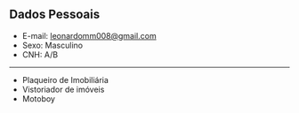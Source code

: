 ## Dados Pessoais

- E-mail: leonardomm008@gmail.com
- Sexo: Masculino
- CNH: A/B
---
- Plaqueiro de Imobiliária 
- Vistoriador de imóveis
- Motoboy



